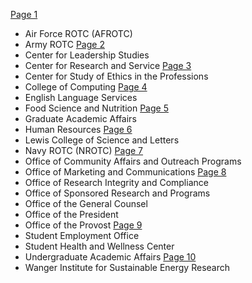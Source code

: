 [Page 1](https://www.iit.edu/directory?title=&organization_type=All&title_1=&page=0)
- Air Force ROTC (AFROTC)
- Army ROTC
[Page 2](https://www.iit.edu/directory?title=&organization_type=All&title_1=&page=1)
- Center for Leadership Studies
- Center for Research and Service
[Page 3](https://www.iit.edu/directory?title=&organization_type=All&title_1=&page=2)
- Center for Study of Ethics in the Professions
- College of Computing
[Page 4](https://www.iit.edu/directory?title=&organization_type=All&title_1=&page=4)
- English Language Services
- Food Science and Nutrition
[Page 5](https://www.iit.edu/directory?title=&organization_type=All&title_1=&page=5)
- Graduate Academic Affairs
- Human Resources
[Page 6](https://www.iit.edu/directory?title=&organization_type=All&title_1=&page=6)
- Lewis College of Science and Letters
- Navy ROTC (NROTC)
[Page 7](https://www.iit.edu/directory?title=&organization_type=All&title_1=&page=7)
- Office of Community Affairs and Outreach Programs
- Office of Marketing and Communications
[Page 8](https://www.iit.edu/directory?title=&organization_type=All&title_1=&page=8)
- Office of Research Integrity and Compliance
- Office of Sponsored Research and Programs
- Office of the General Counsel
- Office of the President
- Office of the Provost
[Page 9](https://www.iit.edu/directory?title=&organization_type=All&title_1=&page=11)
- Student Employment Office
- Student Health and Wellness Center
- Undergraduate Academic Affairs
[Page 10](https://www.iit.edu/directory?title=&organization_type=All&title_1=&page=12)
- Wanger Institute for Sustainable Energy Research
